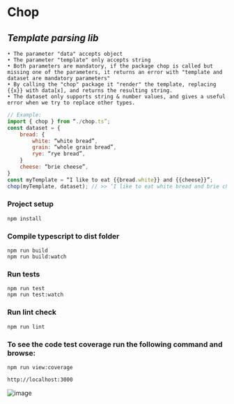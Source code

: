 # Chop
## _Template parsing lib_

```
• The parameter "data" accepts object
• The parameter "template" only accepts string
• Both parameters are mandatory, if the package chop is called but missing one of the parameters, it returns an error with "template and dataset are mandatory parameters"
• By calling the "chop" package it "render" the template, replacing {{x}} with data[x], and returns the resulting string.
• The dataset only supports string & number values, and gives a useful error when we try to replace other types.
```
```js
// Example:
import { chop } from “./chop.ts”;
const dataset = {
    bread: {
        white: “white bread”,
        grain: “whole grain bread”,
        rye: “rye bread”,
    }
    cheese: “brie cheese”,
}
const myTemplate = “I like to eat {{bread.white}} and {{cheese}}”;
chop(myTemplate, dataset); // >> ‘I like to eat white bread and brie cheese’
```

### Project setup
```
npm install
```

### Compile typescript to dist folder
```
npm run build
npm run build:watch
```

### Run tests
```
npm run test
npm run test:watch
```

### Run lint check
```
npm run lint
```

### To see the code test coverage run the following command and browse:
```
npm run view:coverage
```
```sh
http://localhost:3000
```

![image](https://user-images.githubusercontent.com/20913597/141831343-aee6ddc4-2bd3-4ab1-affa-6deabbbc6c99.png)

